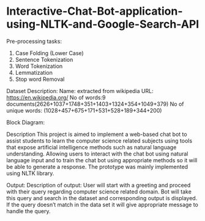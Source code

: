 # Interactive-Chat-Bot-application-using-NLTK-and-Google-Search-API




Pre-processing tasks: 
1.	Case Folding (Lower Case)
2.	Sentence Tokenization
3.	Word Tokenization
4.	Lemmatization
5.	Stop word Removal


Dataset Description:
	Name:  extracted from wikipedia
            URL: https://en.wikipedia.org/
	No of words:9 documents(2626+1037+1748+351+1403+1324+354+1049+379)
No of unique words: (1028+457+675+171+531+528+189+344+200)

Block Diagram: 
 


Description 
This project is aimed to implement a web-based chat bot to assist students to learn the computer science related subjects using tools that expose artificial intelligence methods such as natural language understanding. Allowing users to interact with the chat bot using natural language input and to train the chat bot using appropriate methods so it will be able to generate a response. The prototype was mainly implemented using NLTK library.


Output:
         Description of output:
User will start with a greeting and proceed with their query regarding computer science related domain. Bot will take this query and search in the dataset and corresponding output is displayed. If the query doesn’t match in the data set it will give appropriate message to handle the query.
